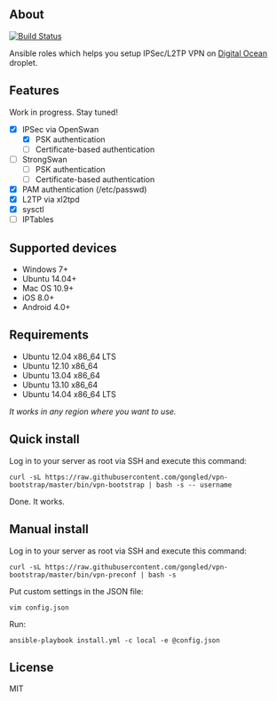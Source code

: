## About

[![Build Status](https://jenkins.gongled.me/buildStatus/icon?job=vpn-bootstrap)](https://jenkins.gongled.me/job/vpn-bootstrap)

Ansible roles which helps you setup IPSec/L2TP VPN on [Digital Ocean](https://digitalocean.com) droplet.

## Features

Work in progress. Stay tuned!

- [x] IPSec via OpenSwan
  - [x] PSK authentication
  - [ ] Certificate-based authentication
- [ ] StrongSwan
  - [ ] PSK authentication
  - [ ] Certificate-based authentication
- [x] PAM authentication (/etc/passwd)
- [x] L2TP via xl2tpd
- [x] sysctl
- [ ] IPTables

## Supported devices

* Windows 7+
* Ubuntu 14.04+
* Mac OS 10.9+
* iOS 8.0+
* Android 4.0+

## Requirements

* Ubuntu 12.04 x86_64 LTS
* Ubuntu 12.10 x86_64
* Ubuntu 13.04 x86_64
* Ubuntu 13.10 x86_64
* Ubuntu 14.04 x86_64 LTS

_It works in any region where you want to use._

## Quick install

Log in to your server as root via SSH and execute this command:

    curl -sL https://raw.githubusercontent.com/gongled/vpn-bootstrap/master/bin/vpn-bootstrap | bash -s -- username

Done. It works.

## Manual install

Log in to your server as root via SSH and execute this command:

    curl -sL https://raw.githubusercontent.com/gongled/vpn-bootstrap/master/bin/vpn-preconf | bash -s

Put custom settings in the JSON file:

    vim config.json

Run:

    ansible-playbook install.yml -c local -e @config.json

## License

MIT
